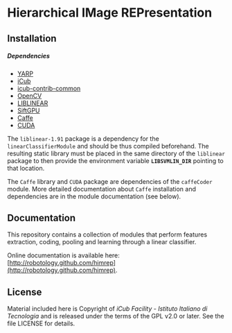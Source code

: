 Hierarchical IMage REPresentation
======


## Installation

##### Dependencies
- [YARP](https://github.com/robotology/yarp)
- [iCub](https://github.com/robotology/icub-main)
- [icub-contrib-common](https://github.com/robotology/icub-contrib-common)
- [OpenCV](http://opencv.org/downloads.html)
- [LIBLINEAR](http://www.csie.ntu.edu.tw/~cjlin/liblinear/)
- [SiftGPU](http://cs.unc.edu/~ccwu/siftgpu)
- [Caffe](http://caffe.berkeleyvision.org/)
- [CUDA](https://developer.nvidia.com/cuda-zone)

The `liblinear-1.91` package is a dependency for the `linearClassifierModule` and should be thus compiled beforehand. The resulting static library must be placed in the same directory of the `liblinear` package to then provide the environment variable **`LIBSVMLIN_DIR`** pointing to that location.

The `Caffe` library and `CUDA` package are dependencies of the `caffeCoder` module. More detailed documentation about `Caffe` installation and dependencies are in the module documentation (see below).

## Documentation

This repository contains a collection of modules that perform features extraction, coding, pooling and learning through a linear classifier.

Online documentation is available here: [http://robotology.github.com/himrep](http://robotology.github.com/himrep).

## License

Material included here is Copyright of _iCub Facility - Istituto Italiano di Tecnologia_ and is released under the terms of the GPL v2.0 or later. See the file LICENSE for details.
